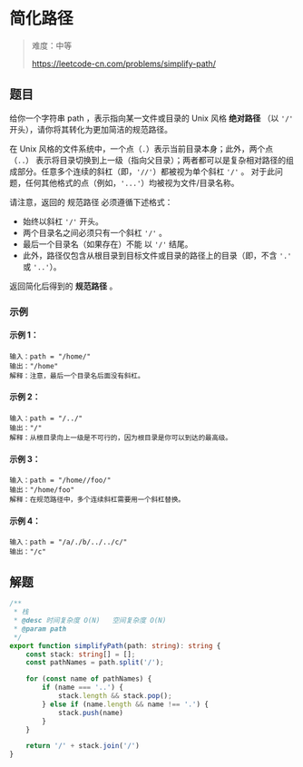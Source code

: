 # 简化路径

> 难度：中等
>
> https://leetcode-cn.com/problems/simplify-path/

 ## 题目

给你一个字符串 path ，表示指向某一文件或目录的 Unix 风格 **绝对路径** （以 `'/'` 开头），请你将其转化为更加简洁的规范路径。

在 Unix 风格的文件系统中，一个点（`.`）表示当前目录本身；此外，两个点 （`..`） 表示将目录切换到上一级（指向父目录）；两者都可以是复杂相对路径的组成部分。任意多个连续的斜杠（即，`'//'`）都被视为单个斜杠 `'/'` 。 对于此问题，任何其他格式的点（例如，`'...'`）均被视为文件/目录名称。

请注意，返回的 规范路径 必须遵循下述格式：

- 始终以斜杠 `'/'` 开头。
- 两个目录名之间必须只有一个斜杠 `'/'` 。
- 最后一个目录名（如果存在）不能 以 `'/'` 结尾。
- 此外，路径仅包含从根目录到目标文件或目录的路径上的目录（即，不含 `'.'` 或 `'..'`）。

返回简化后得到的 **规范路径** 。

### 示例

#### 示例 1：
```
输入：path = "/home/"
输出："/home"
解释：注意，最后一个目录名后面没有斜杠。
```
#### 示例 2：
```
输入：path = "/../"
输出："/"
解释：从根目录向上一级是不可行的，因为根目录是你可以到达的最高级。
```
#### 示例 3：
```
输入：path = "/home//foo/"
输出："/home/foo"
解释：在规范路径中，多个连续斜杠需要用一个斜杠替换。
```
#### 示例 4：
```
输入：path = "/a/./b/../../c/"
输出："/c"
```

## 解题

```typescript
/**
 * 栈
 * @desc 时间复杂度 O(N)   空间复杂度 O(N)
 * @param path
 */
export function simplifyPath(path: string): string {
    const stack: string[] = [];
    const pathNames = path.split('/');

    for (const name of pathNames) {
        if (name === '..') {
            stack.length && stack.pop();
        } else if (name.length && name !== '.') {
            stack.push(name)
        }
    }

    return '/' + stack.join('/')
}
```